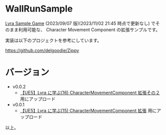 # WallRunSample

[Lyra Sample Game](https://www.unrealengine.com/marketplace/ja/learn/lyra) (2023/09/07 版)(2023/11/02 21:45 時点で更新なし) でそのまま利用可能な、 Character Movement Component の拡張サンプルです。  


実装は以下のプロジェクトを参考にしています。

https://github.com/delgoodie/Zippy


# バージョン

* v0.0.2
	* [【UE5】Lyra に学ぶ(16) CharacterMovementComponent 拡張その２](https://github.com/sentyaanko/ReadingLyra/blob/main/docs/Lyra16_OverrideCharacterMovementComponent2.md) 用にアップロード
* v0.0.1
	* [【UE5】Lyra に学ぶ(15) CharacterMovementComponent 拡張](https://github.com/sentyaanko/ReadingLyra/blob/main/docs/Lyra15_OverrideCharacterMovementComponent.md) 用にアップロード



以上。
